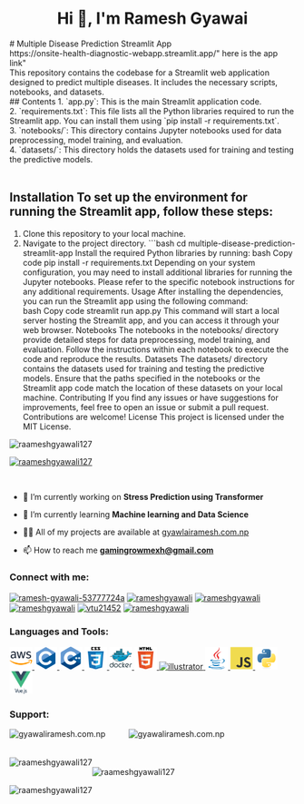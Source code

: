 <h1 align="center">Hi 👋, I'm Ramesh Gyawai</h1>
# Multiple Disease Prediction Streamlit App <br>
https://onsite-health-diagnostic-webapp.streamlit.app/" here is the app link"<br>
This repository contains the codebase for a Streamlit web application designed to predict multiple diseases. It includes the necessary scripts, notebooks, and datasets. <br>
## Contents  1. `app.py`: This is the main Streamlit application code. <br>
2. `requirements.txt`: This file lists all the Python libraries required to run the Streamlit app. You can install them using `pip install -r requirements.txt`. <br>
3. `notebooks/`: This directory contains Jupyter notebooks used for data preprocessing, model training, and evaluation.
<br>4. `datasets/`: This directory holds the datasets used for training and testing the predictive models.<br><br>

## Installation  To set up the environment for running the Streamlit app, follow these steps:  <br>
1. Clone this repository to your local machine.<br>
2. Navigate to the project directory.  ```bash cd multiple-disease-prediction-streamlit-app Install the required Python libraries by running: bash Copy code pip install -r requirements.txt Depending on your system configuration, you may need to install additional libraries for running the Jupyter notebooks. Please refer to the specific notebook instructions for any additional requirements. Usage After installing the dependencies, you can run the Streamlit app using the following command:<br>
 bash Copy code streamlit run app.py This command will start a local server hosting the Streamlit app, and you can access it through your web browser.  Notebooks The notebooks in the notebooks/ directory provide detailed steps for data preprocessing, model training, and evaluation. Follow the instructions within each notebook to execute the code and reproduce the results.  Datasets The datasets/ directory contains the datasets used for training and testing the predictive models. Ensure that the paths specified in the notebooks or the Streamlit app code match the location of these datasets on your local machine.  Contributing If you find any issues or have suggestions for improvements, feel free to open an issue or submit a pull request. Contributions are welcome!  License This project is licensed under the MIT License.
<p align="left"> <img src="https://komarev.com/ghpvc/?username=raameshgyawali127&label=Profile%20views&color=0e75b6&style=flat" alt="raameshgyawali127" /> </p>

<p align="left"> <a href="https://github.com/ryo-ma/github-profile-trophy"><img src="https://github-profile-trophy.vercel.app/?username=raameshgyawali127" alt="raameshgyawali127" /></a> </p>

<p align="left"> <a href="https://twitter.com/" target="blank"><img src="https://img.shields.io/twitter/follow/?logo=twitter&style=for-the-badge" alt="" /></a> </p>

- 🔭 I’m currently working on **Stress Prediction using Transformer**

- 🌱 I’m currently learning **Machine learning and Data Science**

- 👨‍💻 All of my projects are available at [gyawlairamesh.com.np](gyawlairamesh.com.np)

- 📫 How to reach me **gamingrowmexh@gmail.com**

<h3 align="left">Connect with me:</h3>
<p align="left">
<a href="https://linkedin.com/in/ramesh-gyawali-53777724a" target="blank"><img align="center" src="https://raw.githubusercontent.com/rahuldkjain/github-profile-readme-generator/master/src/images/icons/Social/linked-in-alt.svg" alt="ramesh-gyawali-53777724a" height="30" width="40" /></a>
<a href="https://kaggle.com/rameshgyawali" target="blank"><img align="center" src="https://raw.githubusercontent.com/rahuldkjain/github-profile-readme-generator/master/src/images/icons/Social/kaggle.svg" alt="rameshgyawali" height="30" width="40" /></a>
<a href="https://fb.com/rameshgyawali" target="blank"><img align="center" src="https://raw.githubusercontent.com/rahuldkjain/github-profile-readme-generator/master/src/images/icons/Social/facebook.svg" alt="rameshgyawali" height="30" width="40" /></a>
<a href="https://instagram.com/rameshgyawali" target="blank"><img align="center" src="https://raw.githubusercontent.com/rahuldkjain/github-profile-readme-generator/master/src/images/icons/Social/instagram.svg" alt="rameshgyawali" height="30" width="40" /></a>
<a href="https://www.youtube.com/c/vtu21452" target="blank"><img align="center" src="https://raw.githubusercontent.com/rahuldkjain/github-profile-readme-generator/master/src/images/icons/Social/youtube.svg" alt="vtu21452" height="30" width="40" /></a>
<a href="https://www.leetcode.com/rameshgyawali" target="blank"><img align="center" src="https://raw.githubusercontent.com/rahuldkjain/github-profile-readme-generator/master/src/images/icons/Social/leet-code.svg" alt="rameshgyawali" height="30" width="40" /></a>
</p>

<h3 align="left">Languages and Tools:</h3>
<p align="left"> <a href="https://aws.amazon.com" target="_blank" rel="noreferrer"> <img src="https://raw.githubusercontent.com/devicons/devicon/master/icons/amazonwebservices/amazonwebservices-original-wordmark.svg" alt="aws" width="40" height="40"/> </a> <a href="https://www.cprogramming.com/" target="_blank" rel="noreferrer"> <img src="https://raw.githubusercontent.com/devicons/devicon/master/icons/c/c-original.svg" alt="c" width="40" height="40"/> </a> <a href="https://www.w3schools.com/cpp/" target="_blank" rel="noreferrer"> <img src="https://raw.githubusercontent.com/devicons/devicon/master/icons/cplusplus/cplusplus-original.svg" alt="cplusplus" width="40" height="40"/> </a> <a href="https://www.w3schools.com/css/" target="_blank" rel="noreferrer"> <img src="https://raw.githubusercontent.com/devicons/devicon/master/icons/css3/css3-original-wordmark.svg" alt="css3" width="40" height="40"/> </a> <a href="https://www.docker.com/" target="_blank" rel="noreferrer"> <img src="https://raw.githubusercontent.com/devicons/devicon/master/icons/docker/docker-original-wordmark.svg" alt="docker" width="40" height="40"/> </a> <a href="https://www.w3.org/html/" target="_blank" rel="noreferrer"> <img src="https://raw.githubusercontent.com/devicons/devicon/master/icons/html5/html5-original-wordmark.svg" alt="html5" width="40" height="40"/> </a> <a href="https://www.adobe.com/in/products/illustrator.html" target="_blank" rel="noreferrer"> <img src="https://www.vectorlogo.zone/logos/adobe_illustrator/adobe_illustrator-icon.svg" alt="illustrator" width="40" height="40"/> </a> <a href="https://www.java.com" target="_blank" rel="noreferrer"> <img src="https://raw.githubusercontent.com/devicons/devicon/master/icons/java/java-original.svg" alt="java" width="40" height="40"/> </a> <a href="https://developer.mozilla.org/en-US/docs/Web/JavaScript" target="_blank" rel="noreferrer"> <img src="https://raw.githubusercontent.com/devicons/devicon/master/icons/javascript/javascript-original.svg" alt="javascript" width="40" height="40"/> </a> <a href="https://www.python.org" target="_blank" rel="noreferrer"> <img src="https://raw.githubusercontent.com/devicons/devicon/master/icons/python/python-original.svg" alt="python" width="40" height="40"/> </a> <a href="https://vuejs.org/" target="_blank" rel="noreferrer"> <img src="https://raw.githubusercontent.com/devicons/devicon/master/icons/vuejs/vuejs-original-wordmark.svg" alt="vuejs" width="40" height="40"/> </a> </p>

<h3 align="left">Support:</h3>
<p><a href="https://www.buymeacoffee.com/gyawaliramesh.com.np"> <img align="left" src="https://cdn.buymeacoffee.com/buttons/v2/default-yellow.png" height="50" width="210" alt="gyawaliramesh.com.np" /></a><a href="https://ko-fi.com/gyawaliramesh.com.np"> <img align="left" src="https://cdn.ko-fi.com/cdn/kofi3.png?v=3" height="50" width="210" alt="gyawaliramesh.com.np" /></a></p><br><br>

<p><img align="left" src="https://github-readme-stats.vercel.app/api/top-langs?username=raameshgyawali127&show_icons=true&locale=en&layout=compact" alt="raameshgyawali127" /></p>

<p>&nbsp;<img align="center" src="https://github-readme-stats.vercel.app/api?username=raameshgyawali127&show_icons=true&locale=en" alt="raameshgyawali127" /></p>

<p><img align="center" src="https://github-readme-streak-stats.herokuapp.com/?user=raameshgyawali127&" alt="raameshgyawali127" /></p>
